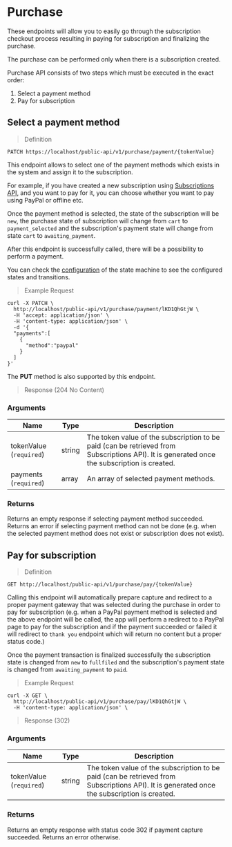 # Purchase

These endpoints will allow you to easily go through the subscription checkout process resulting in paying for subscription and finalizing the purchase.

The purchase can be performed only when there is a subscription created.

Purchase API consists of two steps which must be executed in the exact order:

1. Select a payment method
2. Pay for subscription

## Select a payment method

> Definition

```shell
PATCH https://localhost/public-api/v1/purchase/payment/{tokenValue}
```

This endpoint allows to select one of the payment methods which exists in the system and assign it to the subscription.

For example, if you have created a new subscription using [Subscriptions API](#subscriptions-api), and you want to pay for it, you can choose whether you want to pay using PayPal or offline etc.

Once the payment method is selected, the state of the subscription will be `new`, the purchase state of subscription will change from `cart` to `payment_selected` and the subscription's payment state will change from state `cart` to `awaiting_payment`.

After this endpoint is successfully called, there will be a possibility to perform a payment.

<aside class="notice">You can check the <a href='https://github.com/sourcefabric/payments-hub/blob/master/src/PH/Bundle/CoreBundle/Resources/config/app/state_machine/ph_subscription_checkout.yml'>configuration</a> of the state machine to see the configured states and transitions.</aside>

> Example Request

```shell
curl -X PATCH \
  http://localhost/public-api/v1/purchase/payment/lKD1QhGtjW \
  -H 'accept: application/json' \
  -H 'content-type: application/json' \
  -d '{
  "payments":[
    {
      "method":"paypal"
    }
  ]
}'
```

<aside class="success">
The <b>PUT</b> method is also supported by this endpoint.
</aside>

> Response (204 No Content)

### Arguments

Name | Type | Description
--------- | ------- | -----------
tokenValue \(`required`)| string | The token value of the subscription to be paid (can be retrieved from Subscriptions API). It is generated once the subscription is created.
payments (`required`)| array | An array of selected payment methods.

### Returns 

Returns an empty response if selecting payment method succeeded. Returns an error if selecting payment method can not be done (e.g. when the selected payment method does not exist or subscription does not exist).

## Pay for subscription

> Definition

```shell
GET http://localhost/public-api/v1/purchase/pay/{tokenValue}
```

Calling this endpoint will automatically prepare capture and redirect to a proper payment gateway that was selected during the purchase in order to pay for subscription (e.g. when a PayPal payment method is selected and the above endpoint will be called, the app will perform a redirect to a PayPal page to pay for the subscription and if the payment succeeded or failed it will redirect to `thank you` endpoint which will return no content but a proper status code.)

Once the payment transaction is finalized successfully the subscription state is changed from `new` to `fullfiled` and the subscription's payment state is changed from `awaiting_payment` to `paid`.

> Example Request

```shell
curl -X GET \
  http://localhost/public-api/v1/purchase/pay/lKD1QhGtjW \
  -H 'content-type: application/json' \
```

> Response (302)

### Arguments

Name | Type | Description
--------- | ------- | -----------
tokenValue \(`required`)| string | The token value of the subscription to be paid (can be retrieved from Subscriptions API). It is generated once the subscription is created.

### Returns

Returns an empty response with status code 302 if payment capture succeeded. Returns an error otherwise.
